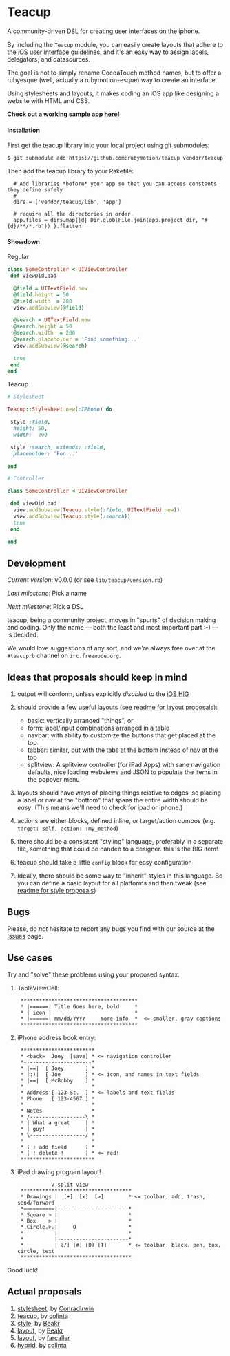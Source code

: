 Teacup
======

A community-driven DSL for creating user interfaces on the iphone.

By including the `Teacup` module, you can easily create layouts that adhere to
the [iOS user interface guidelines][iOS HIG], and it's an easy way to assign labels,
delegators, and datasources.

The goal is not to simply rename CocoaTouch method names, but to offer a
rubyesque (well, actually a rubymotion-esque) way to create an interface.

Using stylesheets and layouts, it makes coding an iOS app like designing a website with HTML and CSS.

**Check out a working sample app [here](https://github.com/rubymotion/teacup/tree/master/samples/Hai)!**

#### Installation

First get the teacup library into your local project using git submodules:

```bash
$ git submodule add https://github.com:rubymotion/teacup vendor/teacup
```

Then add the teacup library to your Rakefile:
```
  # Add libraries *before* your app so that you can access constants they define safely
  #
  dirs = ['vendor/teacup/lib', 'app']

  # require all the directories in order.
  app.files = dirs.map{|d| Dir.glob(File.join(app.project_dir, "#{d}/**/*.rb")) }.flatten
```


#### Showdown

Regular

```ruby
class SomeController < UIViewController
 def viewDidLoad

  @field = UITextField.new
  @field.height = 50
  @field.width  = 200
  view.addSubview(@field)

  @search = UITextField.new
  @search.height = 50
  @search.width  = 200
  @search.placeholder = 'Find something...'
  view.addSubview(@search)

  true
 end
end
```

Teacup

```ruby
# Stylesheet

Teacup::Stylesheet.new(:IPhone) do

 style :field,
  height: 50,
  width:  200

 style :search, extends: :field,
  placeholder: 'Foo...'

end

# Controller

class SomeController < UIViewController

 def viewDidLoad
  view.addSubview(Teacup.style(:field, UITextField.new))
  view.addSubview(Teacup.style(:search))
  true
 end

end
```

Development
-----------

*Current version*: v0.0.0 (or see `lib/teacup/version.rb`)

*Last milestone*: Pick a name

*Next milestone*: Pick a DSL

teacup, being a community project, moves in "spurts" of decision making and
coding.  Only the name — both the least and most important part :-) — is
decided.

We would love suggestions of any sort, and we're always free over at the `#teacuprb` channel on `irc.freenode.org`.


Ideas that proposals should keep in mind
----------------------------------------

1. output will conform, unless explicitly *disabled* to the [iOS HIG][]
2. should provide a few useful layouts (see [readme for layout proposals](teacup/tree/master/proposals/layout)):
     * basic: vertically arranged "things", or
     * form: label/input combinations arranged in a table
     * navbar: with ability to customize the buttons that get placed at the top
     * tabbar: similar, but with the tabs at the bottom instead of nav at the top
     * splitview: A splitview controller (for iPad Apps) with sane navigation defaults, nice loading webviews and JSON to populate the items in the popover menu

3. layouts should have ways of placing things relative to edges, so placing a
   label or nav at the "bottom" that spans the entire width should be *easy*.
   (This means we'll need to check for ipad or iphone.)
4. actions are either blocks, defined inline, or target/action combos (e.g.
   `target: self, action: :my_method`)
5. there should be a consistent "styling" language, preferably in a separate
   file, something that could be handed to a designer.  this is the BIG item!
6. teacup should take a little `config` block for easy configuration
7. Ideally, there should be some way to "inherit" styles in this language. So you can define a basic layout for all platforms and then tweak (see [readme for style proposals](teacup/tree/master/proposals/styles))

[iOS HIG]: http://developer.apple.com/library/ios/#DOCUMENTATION/UserExperience/Conceptual/MobileHIG/Introduction/Introduction.html

Bugs
----

Please, do *not* hesitate to report any bugs you find with our source at the [Issues](https://github.com/rubymotion/teacup/issues) page.

Use cases
---------

Try and "solve" these problems using your proposed syntax.

1. TableViewCell:

        **************************************
        * |======| Title Goes here, bold     *
        * | icon |                           *
        * |======| mm/dd/YYYY     more info  *  <= smaller, gray captions
        **************************************

2. iPhone address book entry:

        ************************
        * <back=  Joey  [save] * <= navigation controller
        *----------------------*
        * |==|  [ Joey       ] *
        * |:)|  [ Joe        ] * <= icon, and names in text fields
        * |==|  [ McBobby    ] *
        *                      *
        * Address [ 123 St.  ] * <= labels and text fields
        * Phone   [ 123-4567 ] *
        *                      *
        * Notes                *
        * /------------------\ *
        * | What a great     | *
        * | guy!             | *
        * \------------------/ *
        *                      *
        * ( + add field      ) *
        * ( ! delete !       ) * <= red!
        ************************

3. iPad drawing program layout!

                  V split view
        ************************************
        * Drawings |  [+]  [x]  [>]        * <= toolbar, add, trash, send/forward
        *==========|-----------------------*
        * Square > |                       *
        * Box    > |                       *
        *.Circle.>.|     O                 *
        *          |                       *
        *          |-----------------------*
        *          | [/] [#] [O] [T]       * <= toolbar, black. pen, box, circle, text
        ************************************

Good luck!

Actual proposals
----------------

1. [stylesheet][Commune], by [ConradIrwin][]
2. [teacup][teacup_colinta], by [colinta][]
3. [style][style_by_beakr], by [Beakr][]
3. [layout][layout_by_beakr], by [Beakr][]
4. [layout][layout_by_farcaller], by [farcaller][]
5. [hybrid][], by [colinta][]

[Commune]: https://github.com/colinta/teacup/blob/master/proposals/styles/stylesheet_by_conradirwin.rb
[teacup_colinta]: https://github.com/colinta/teacup/blob/master/proposals/styles/teacup_by_colinta.rb
[style_by_beakr]: https://github.com/colinta/teacup/blob/master/proposals/layout/beakr_improved.rb
[layout_by_beakr]: https://github.com/colinta/teacup/blob/master/proposals/styles/beakr_improved.rb
[layout_by_farcaller]: https://github.com/colinta/teacup/blob/master/proposals/styles/layout_by_farcaller.rb
[hybrid]: https://github.com/colinta/teacup/blob/master/proposals/layout/hybrid_style_and_layout_by_colinta.rb

[ConradIrwin]: https://github.com/ConradIrwin
[colinta]: https://github.com/colinta
[farcaller]: https://github.com/farcaller
[Beakr]: https://github.com/Beakr

